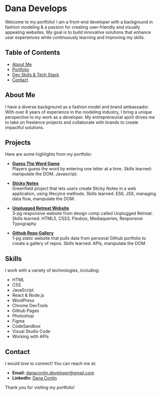 # Dana Develops

Welcome to my portfolio! I am a front-end developer with a background in fashion modeling & a passion for creating user-friendly and visually appealing websites. My goal is to build innovative solutions that enhance user experiences while continuously learning and improving my skills.

## Table of Contents

- [About Me](#about-me)
- [Portfolio](#projects)
- [Dev Skills & Tech Stack](#skills)
- [Contact](#contact)

## About Me

I have a diverse background as a fashion model and brand ambassador. With over 8 years of experience in the modeling industry, I bring a unique perspective to my work as a developer. My entrepreneurial spirit drives me to take on freelance projects and collaborate with brands to create impactful solutions.

## Projects

Here are some highlights from my portfolio:

- **[Guess The Word Game](https://dcunivers.github.io/Guess-The-Word-Project/)**  
  Players guess the word by entering one letter at a time. Skills learned: manipulate the DOM, Javascript.

- **[Sticky Notes](https://p7c634.csb.app/)**  
  Greenfield project that lets users create Sticky Notes in a web application, using lifecylce methods. Skills learned: ES6, JSX, managing data flow, manipulate the DOM.

- **[Unplugged Retreat Website](https://dcunivers.github.io/unplugged-retreat-project/)**  
  3-pg responsive website from design comp called Unplugged Retreat. Skills learned: HTML5, CSS3, Flexbox, Mediaqueries, Responsive Typography

- **[Github Repo Gallery](https://dcunivers.github.io/Github-Repo-Gallery/)**  
  1-pg static website that pulls data from personal Github portfolio to create a gallery of repos. Skills learned: APIs, manipulate the DOM.

## Skills

I work with a variety of technologies, including:

- HTML
- CSS
- JavaScript
- React & Node.js
- WordPress
- Chrome DevTools
- Github Pages
- Photoshop
- Figma
- CodeSandbox
- Visual Studio Code
- Working with APIs

## Contact

I would love to connect! You can reach me at:

- **Email:** [danaconlin.developer@gmail.com](mailto:your-email@example.com)
- **LinkedIn:** [Dana Conlin](https://www.linkedin.com/in/danaconlin)

Thank you for visiting my portfolio!